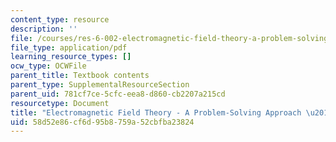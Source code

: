 ```yaml
---
content_type: resource
description: ''
file: /courses/res-6-002-electromagnetic-field-theory-a-problem-solving-approach-spring-2008/58d52e86cf6d95b8759a52cbfba23824_MITRES_6_002S08_index.pdf
file_type: application/pdf
learning_resource_types: []
ocw_type: OCWFile
parent_title: Textbook contents
parent_type: SupplementalResourceSection
parent_uid: 781cf7ce-5cfc-eea8-d860-cb2207a215cd
resourcetype: Document
title: "Electromagnetic Field Theory - A Problem-Solving Approach \u2013 Index"
uid: 58d52e86-cf6d-95b8-759a-52cbfba23824
---
```

